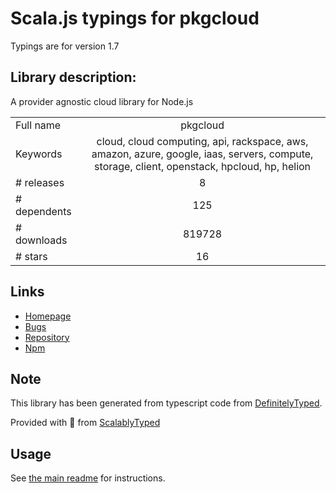 
# Scala.js typings for pkgcloud

Typings are for version 1.7

## Library description:
A provider agnostic cloud library for Node.js

|                    |                 |
| ------------------ | :-------------: |
| Full name          | pkgcloud |
| Keywords           | cloud, cloud computing, api, rackspace, aws, amazon, azure, google, iaas, servers, compute, storage, client, openstack, hpcloud, hp, helion |
| # releases         | 8 |
| # dependents       | 125 |
| # downloads        | 819728 |
| # stars            | 16 |

## Links
- [Homepage](https://github.com/pkgcloud/pkgcloud#readme)
- [Bugs](https://github.com/pkgcloud/pkgcloud/issues)
- [Repository](https://github.com/pkgcloud/pkgcloud)
- [Npm](https://www.npmjs.com/package/pkgcloud)
    


## Note
This library has been generated from typescript code from [DefinitelyTyped](https://definitelytyped.org).

Provided with :purple_heart: from [ScalablyTyped](https://github.com/oyvindberg/ScalablyTyped)

## Usage
See [the main readme](../../readme.md) for instructions.


